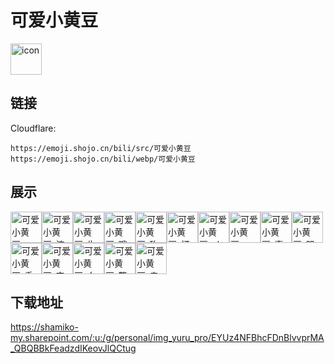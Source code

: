 # 可爱小黄豆
<img src="https://emoji.shojo.cn/bili/src/可爱小黄豆/icon.png" width="50" height="50" alt="icon">

## 链接
Cloudflare:
```
https://emoji.shojo.cn/bili/src/可爱小黄豆
https://emoji.shojo.cn/bili/webp/可爱小黄豆
```
## 展示
<img src="https://emoji.shojo.cn/bili/src/可爱小黄豆/可爱小黄豆-wink.png" width="50" height="50" alt="可爱小黄豆-wink"><img src="https://emoji.shojo.cn/bili/src/可爱小黄豆/可爱小黄豆-流汗.png" width="50" height="50" alt="可爱小黄豆-流汗"><img src="https://emoji.shojo.cn/bili/src/可爱小黄豆/可爱小黄豆-生气.png" width="50" height="50" alt="可爱小黄豆-生气"><img src="https://emoji.shojo.cn/bili/src/可爱小黄豆/可爱小黄豆-哦哦哦.png" width="50" height="50" alt="可爱小黄豆-哦哦哦"><img src="https://emoji.shojo.cn/bili/src/可爱小黄豆/可爱小黄豆-玫瑰.png" width="50" height="50" alt="可爱小黄豆-玫瑰"><img src="https://emoji.shojo.cn/bili/src/可爱小黄豆/可爱小黄豆-打call.png" width="50" height="50" alt="可爱小黄豆-打call"><img src="https://emoji.shojo.cn/bili/src/可爱小黄豆/可爱小黄豆-ok.png" width="50" height="50" alt="可爱小黄豆-ok"><img src="https://emoji.shojo.cn/bili/src/可爱小黄豆/可爱小黄豆-啊？.png" width="50" height="50" alt="可爱小黄豆-啊？"><img src="https://emoji.shojo.cn/bili/src/可爱小黄豆/可爱小黄豆-喜欢.png" width="50" height="50" alt="可爱小黄豆-喜欢"><img src="https://emoji.shojo.cn/bili/src/可爱小黄豆/可爱小黄豆-哭了.png" width="50" height="50" alt="可爱小黄豆-哭了"><img src="https://emoji.shojo.cn/bili/src/可爱小黄豆/可爱小黄豆-委屈.png" width="50" height="50" alt="可爱小黄豆-委屈"><img src="https://emoji.shojo.cn/bili/src/可爱小黄豆/可爱小黄豆-害羞.png" width="50" height="50" alt="可爱小黄豆-害羞"><img src="https://emoji.shojo.cn/bili/src/可爱小黄豆/可爱小黄豆-白眼.png" width="50" height="50" alt="可爱小黄豆-白眼"><img src="https://emoji.shojo.cn/bili/src/可爱小黄豆/可爱小黄豆-警告.png" width="50" height="50" alt="可爱小黄豆-警告"><img src="https://emoji.shojo.cn/bili/src/可爱小黄豆/可爱小黄豆-亲亲.png" width="50" height="50" alt="可爱小黄豆-亲亲">

## 下载地址

https://shamiko-my.sharepoint.com/:u:/g/personal/img_yuru_pro/EYUz4NFBhcFDnBlvvprMA_QBQBBkFeadzdIKeovJlQCtug